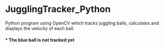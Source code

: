# JugglingTracker_Python
Python program using OpenCV which tracks juggling balls, calculates and displays the velocity of each ball.

#### * The blue ball is not tracked yet
